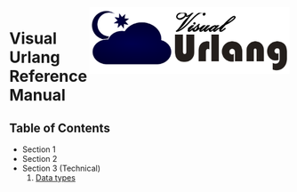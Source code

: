 <img src="doc/urlang.png" height="120" align="right">

# Visual Urlang Reference Manual

## Table of Contents
 * Section 1
 * Section 2
 * Section 3 (Technical)
   1. [Data types](Datatype.md) 

